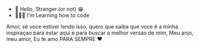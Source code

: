 - 👋 Hello, Stranger (or not) 😁
- 🧑🏻‍💻 I'm Learning how to code

Amor, se voce estiver lendo isso, quero que saiba que voce é a minha inspiraçao para estar aqui e para buscar a melhor versao de mim, Meu anjo, meu amor, Eu te amo PARA SEMPRE ❤

